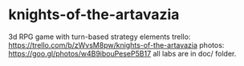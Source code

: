 # knights-of-the-artavazia
3d RPG game with turn-based strategy elements
trello: https://trello.com/b/zWvsM8pw/knights-of-the-artavazia
photos: https://goo.gl/photos/w4B9ibouPeseP5B17
all labs are in doc/ folder.

